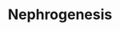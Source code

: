 ---
annotations:
- id: DOID:557
  type: Disease Ontology
  value: kidney disease
- id: PW:0000204
  parent: signaling pathway
  type: Pathway Ontology
  value: Notch signaling pathway
- id: PW:0000003
  parent: signaling pathway
  type: Pathway Ontology
  value: signaling pathway
- id: DOID:0080205
  type: Disease Ontology
  value: CAKUT
authors:
- Fehrhart
citedin:
- link: PMC9051587
description: This pathway describes the gene signalling pathways active in early nephrogenesis
  in human development. Mutations in essential genes can lead to development of CAKUT
  (congenital anomalies of the kidney and urinary tract).
last-edited: 2021-06-01
organisms:
- Homo sapiens
redirect_from:
- /index.php/Pathway:WP5052
- /instance/WP5052
- /instance/WP5052_rr118777
revision: r118777
schema-jsonld:
- '@context': https://schema.org/
  '@id': https://wikipathways.github.io/pathways/WP5052.html
  '@type': Dataset
  creator:
    '@type': Organization
    name: WikiPathways
  description: This pathway describes the gene signalling pathways active in early
    nephrogenesis in human development. Mutations in essential genes can lead to development
    of CAKUT (congenital anomalies of the kidney and urinary tract).
  keywords:
  - ALDH1A2
  - BMP7
  - FGF20
  - FGF8
  - FOXD1
  - GREB1L
  - JAG1
  - LHX1
  - MEIS1
  - NOTCH2
  - OSR1
  - PAX2
  - RSPO1
  - RSPO3
  - SIX2
  - TCF21
  - WNT3A
  - WNT4
  - 'WNT9B '
  license: CC0
  name: Nephrogenesis
seo: CreativeWork
title: Nephrogenesis
wpid: WP5052
---